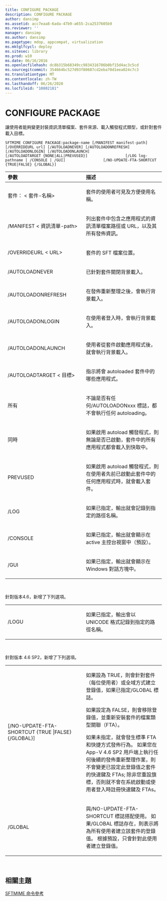 ```yaml
---
title: CONFIGURE PACKAGE
description: CONFIGURE PACKAGE
author: dansimp
ms.assetid: acc7eaa8-6ada-47b9-a655-2ca2537605b9
ms.reviewer: ''
manager: dansimp
ms.author: dansimp
ms.pagetype: mdop, appcompat, virtualization
ms.mktglfcycl: deploy
ms.sitesec: library
ms.prod: w10
ms.date: 06/16/2016
ms.openlocfilehash: dc8b315b68349cc9834316786b0bf15d4ac3c5cd
ms.sourcegitcommit: 354664bc527d93f80687cd2eba70d1eea024c7c3
ms.translationtype: MT
ms.contentlocale: zh-TW
ms.lasthandoff: 06/26/2020
ms.locfileid: "10802181"
---
```

# CONFIGURE PACKAGE


讓使用者能夠變更封裝資訊清單檔案、套件來源、載入觸發程式類型，或針對套件載入目標。

`SFTMIME CONFIGURE PACKAGE:package-name [/MANIFEST manifest-path]                 [/OVERRIDEURL url] [/AUTOLOADNEVER] [/AUTOLOADONREFRESH]                 [/AUTOLOADONLOGIN] [/AUTOLOADONLAUNCH]                 [/AUTOLOADTARGET {NONE|ALL|PREVUSED}]                 [/LOG log-pathname | /CONSOLE | /GUI]                 [/NO-UPDATE-FTA-SHORTCUT {TRUE|FALSE} {/GLOBAL}]`

<table>
<colgroup>
<col width="50%" />
<col width="50%" />
</colgroup>
<thead>
<tr class="header">
<th align="left">參數</th>
<th align="left">描述</th>
</tr>
</thead>
<tbody>
<tr class="odd">
<td align="left"><p>套件： &lt; 套件-名稱&gt;</p></td>
<td align="left"><p>套件的使用者可見及方便使用名稱。</p></td>
</tr>
<tr class="even">
<td align="left"><p>/MANIFEST &lt; 資訊清單-path&gt;</p></td>
<td align="left"><p>列出套件中包含之應用程式的資訊清單檔案路徑或 URL，以及其所有發佈資訊。</p></td>
</tr>
<tr class="odd">
<td align="left"><p>/OVERRIDEURL &lt; URL&gt;</p></td>
<td align="left"><p>套件的 SFT 檔案位置。</p></td>
</tr>
<tr class="even">
<td align="left"><p>/AUTOLOADNEVER</p></td>
<td align="left"><p>已針對套件關閉背景載入。</p></td>
</tr>
<tr class="odd">
<td align="left"><p>/AUTOLOADONREFRESH</p></td>
<td align="left"><p>在發佈重新整理之後，會執行背景載入。</p></td>
</tr>
<tr class="even">
<td align="left"><p>/AUTOLOADONLOGIN</p></td>
<td align="left"><p>在使用者登入時，會執行背景載入。</p></td>
</tr>
<tr class="odd">
<td align="left"><p>/AUTOLOADONLAUNCH</p></td>
<td align="left"><p>使用者從套件啟動應用程式後，就會執行背景載入。</p></td>
</tr>
<tr class="even">
<td align="left"><p>/AUTOLOADTARGET &lt; 目標&gt;</p></td>
<td align="left"><p>指示將會 autoloaded 套件中的哪些應用程式。</p></td>
</tr>
<tr class="odd">
<td align="left"><p>所有</p></td>
<td align="left"><p>不論是否有任何/AUTOLOADONxxx 標誌，都不會執行任何 autoloading。</p></td>
</tr>
<tr class="even">
<td align="left"><p>同時</p></td>
<td align="left"><p>如果啟用 autoload 觸發程式，則無論是否已啟動，套件中的所有應用程式都會載入到快取中。</p></td>
</tr>
<tr class="odd">
<td align="left"><p>PREVUSED</p></td>
<td align="left"><p>如果啟用 autoload 觸發程式，則在使用者先前已啟動此套件中的任何應用程式時，就會載入套件。</p></td>
</tr>
<tr class="even">
<td align="left"><p>/LOG</p></td>
<td align="left"><p>如果已指定，輸出就會記錄到指定的路徑名稱。</p></td>
</tr>
<tr class="odd">
<td align="left"><p>/CONSOLE</p></td>
<td align="left"><p>如果已指定，輸出就會顯示在 active 主控台視窗中（預設）。</p></td>
</tr>
<tr class="even">
<td align="left"><p>/GUI</p></td>
<td align="left"><p>如果已指定，輸出就會顯示在 Windows 對話方塊中。</p></td>
</tr>
</tbody>
</table>

 

針對版本4.6，新增了下列選項。

<table>
<colgroup>
<col width="50%" />
<col width="50%" />
</colgroup>
<tbody>
<tr class="odd">
<td align="left"><p>/LOGU</p></td>
<td align="left"><p>如果已指定，輸出會以 UNICODE 格式記錄到指定的路徑名稱。</p></td>
</tr>
</tbody>
</table>

 

針對版本 4.6 SP2，新增了下列選項。

<table>
<colgroup>
<col width="50%" />
<col width="50%" />
</colgroup>
<tbody>
<tr class="odd">
<td align="left"><p>[/NO-UPDATE-FTA-SHORTCUT {TRUE |FALSE} {/GLOBAL}]</p></td>
<td align="left"><p>如果設為 TRUE，則會針對套件（每位使用者）或全域方式建立登錄值，如果已指定/GLOBAL 標誌。</p>
<p>如果設定為 FALSE，則會移除登錄值，並重新安裝套件的檔案類型關聯（FTA）。</p>
<p>如果未指定，就會發生標準 FTA 和快捷方式發佈行為。 如果您在 App-V 4.6 SP2 用戶端上執行任何後續的發佈重新整理作業，則不會變更已設定此登錄值之套件的快速鍵及 FTAs; 除非您重設旗標，否則就不會在系統啟動或使用者登入時註冊快速鍵及 FTAs。</p></td>
</tr>
<tr class="even">
<td align="left"><p>/GLOBAL</p></td>
<td align="left"><p>與/NO-UPDATE-FTA-SHORTCUT 標誌搭配使用。 如果/GLOBAL 標誌存在，則表示將為所有使用者建立該套件的登錄值。 根據預設，只會針對此使用者建立登錄值。</p></td>
</tr>
</tbody>
</table>

 

## 相關主題


[SFTMIME 命令參考](sftmime--command-reference.md)

 

 





